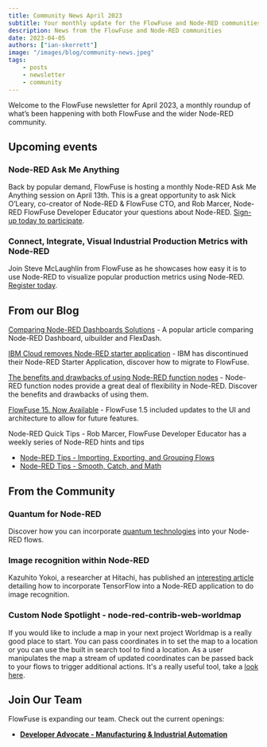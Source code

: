 ```yaml
---
title: Community News April 2023
subtitle: Your monthly update for the FlowFuse and Node-RED communities
description: News from the FlowFuse and Node-RED communities
date: 2023-04-05
authors: ["ian-skerrett"]
image: "/images/blog/community-news.jpeg"
tags:
    - posts
    - newsletter
    - community
---
```


Welcome to the FlowFuse newsletter for April 2023, a monthly roundup of what’s been happening with both FlowFuse and the wider Node-RED community. 

<!--more-->

## Upcoming events

### Node-RED Ask Me Anything
Back by popular demand, FlowFuse is hosting a monthly Node-RED Ask Me Anything session on April 13th. This is a great opportunity to ask Nick O’Leary, co-creator of Node-RED & FlowFuse CTO, and Rob Marcer, Node-RED FlowFuse Developer Educator your questions about Node-RED. [Sign-up today to participate](/ask-me-anything/ama-nodered-april/). 

### Connect, Integrate, Visual Industrial Production Metrics with Node-RED

Join Steve McLaughlin from FlowFuse as he showcases how easy it is to use Node-RED to visualize popular production metrics using Node-RED. [Register today](/webinars/2023/industrial-data-node-red/).

## From our Blog
[Comparing Node-RED Dashboards Solutions](/blog/2023/03/comparing-node-red-dashboards/) - A popular article comparing Node-RED Dashboard, uibuilder and FlexDash.

[IBM Cloud removes Node-RED starter application](/blog/2023/03/ibmcloud-starter-removed/) - IBM has discontinued their Node-RED Starter Application, discover how to migrate to FlowFuse.

[The benefits and drawbacks of using Node-RED function nodes](/blog/2023/03/why-should-you-use-node-red-function-nodes/) - Node-RED function nodes provide a great deal of flexibility in Node-RED. Discover the benefits and drawbacks of using them.

[FlowFuse 15. Now Available](/blog/2023/03/flowforge-1-5-0-released/) - FlowFuse 1.5 included updates to the UI and architecture to allow for future features.

Node-RED Quick Tips - Rob Marcer, FlowFuse Developer Educator has a weekly series of Node-RED hints and tips
* [Node-RED Tips - Importing, Exporting, and Grouping Flows](/node-red/learning-resources/quick-tips/node-red-tips-5//)
* [Node-RED Tips - Smooth, Catch, and Math](/blog/2023/03/3-quick-node-red-tips-4/)

## From the Community

### Quantum for Node-RED
Discover how you can incorporate [quantum technologies](https://theailaboratory.wordpress.com/2023/03/24/quantum-for-everyone/) into your Node-RED flows.  

### Image recognition within Node-RED
Kazuhito Yokoi, a researcher at Hitachi, has published an [interesting article](https://kazuhitoyokoi.medium.com/sharing-node-red-flow-of-image-recognition-application-on-github-4d667cdea9f7) detailing how to incorporate TensorFlow into a Node-RED application to do image recognition.

### Custom Node Spotlight - node-red-contrib-web-worldmap
If you would like to include a map in your next project Worldmap is a really good place to start. You can pass coordinates in to set the map to a location or you can use the built in search tool to find a location. As a user manipulates the map a stream of updated coordinates can be passed back to your flows to trigger additional actions. It's a really useful tool, take a [look here](https://flows.nodered.org/node/node-red-contrib-web-worldmap).

## Join Our Team
FlowFuse is expanding our team. Check out the current openings:

* **[Developer Advocate - Manufacturing & Industrial Automation](https://boards.greenhouse.io/flowfuse/jobs/4798023004)**



